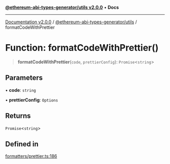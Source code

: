 [**@ethereum-abi-types-generator/utils v2.0.0**](../README.md) • **Docs**

***

[Documentation v2.0.0](../../../packages.md) / [@ethereum-abi-types-generator/utils](../README.md) / formatCodeWithPrettier

# Function: formatCodeWithPrettier()

> **formatCodeWithPrettier**(`code`, `prettierConfig`): `Promise`\<`string`\>

## Parameters

• **code**: `string`

• **prettierConfig**: `Options`

## Returns

`Promise`\<`string`\>

## Defined in

[formatters/prettier.ts:186](https://github.com/niZmosis/ethereum-abi-types-generator/blob/51c0ac8a6ea35330201860f8469daa0efc6ae8f2/packages/utils/src/formatters/prettier.ts#L186)
